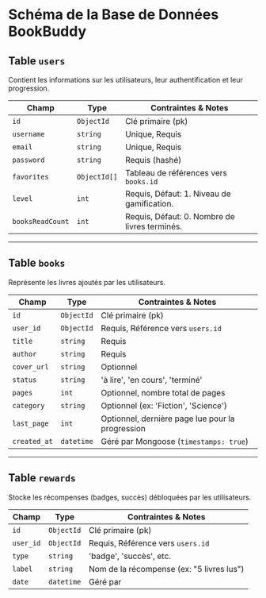 # Schéma de la Base de Données BookBuddy

## Table `users`

Contient les informations sur les utilisateurs, leur authentification et leur progression.

| Champ            | Type         | Contraintes & Notes                           |
| ---------------- | ------------ | --------------------------------------------- |
| `id`             | `ObjectId`   | Clé primaire (pk)                             |
| `username`       | `string`     | Unique, Requis                                |
| `email`          | `string`     | Unique, Requis                                |
| `password`       | `string`     | Requis (hashé)                                |
| `favorites`      | `ObjectId[]` | Tableau de références vers `books.id`         |
| `level`          | `int`        | Requis, Défaut: 1. Niveau de gamification.    |
| `booksReadCount` | `int`        | Requis, Défaut: 0. Nombre de livres terminés. |

---

## Table `books`

Représente les livres ajoutés par les utilisateurs.

| Champ        | Type       | Contraintes & Notes                              |
| ------------ | ---------- | ------------------------------------------------ |
| `id`         | `ObjectId` | Clé primaire (pk)                                |
| `user_id`    | `ObjectId` | Requis, Référence vers `users.id`                |
| `title`      | `string`   | Requis                                           |
| `author`     | `string`   | Requis                                           |
| `cover_url`  | `string`   | Optionnel                                        |
| `status`     | `string`   | 'à lire', 'en cours', 'terminé'                  |
| `pages`      | `int`      | Optionnel, nombre total de pages                 |
| `category`   | `string`   | Optionnel (ex: 'Fiction', 'Science')             |
| `last_page`  | `int`      | Optionnel, dernière page lue pour la progression |
| `created_at` | `datetime` | Géré par Mongoose (`timestamps: true`)           |

---

## Table `rewards`

Stocke les récompenses (badges, succès) débloquées par les utilisateurs.

| Champ     | Type       | Contraintes & Notes                       |
| --------- | ---------- | ----------------------------------------- |
| `id`      | `ObjectId` | Clé primaire (pk)                         |
| `user_id` | `ObjectId` | Requis, Référence vers `users.id`         |
| `type`    | `string`   | 'badge', 'succès', etc.                   |
| `label`   | `string`   | Nom de la récompense (ex: "5 livres lus") |
| `date`    | `datetime` | Géré par                                  |
